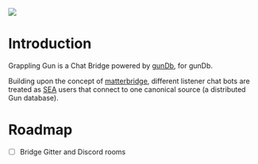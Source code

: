 ![](https://nerdist.com/wp-content/uploads/2016/12/Grappling-Hook-GIF-2-12092016.gif)

# Introduction

Grappling Gun is a Chat Bridge powered by [gunDb](https://github.com/amark/gun), for gunDb.

Building upon the concept of [matterbridge](https://github.com/42wim/matterbridge), different listener chat bots are treated as [SEA](https://github.com/amark/gun/blob/master/sea.js) users that connect to one canonical source (a distributed Gun database).

# Roadmap
- [ ] Bridge Gitter and Discord rooms
